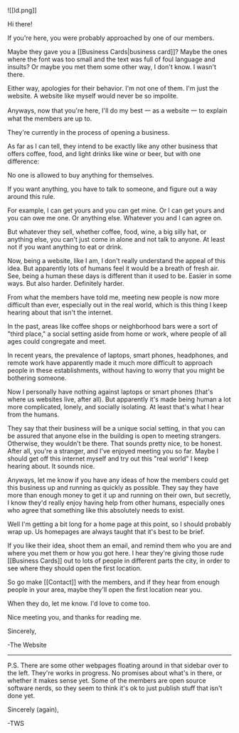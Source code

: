 ![[ld.png]]

Hi there!

If you're here, you were probably approached by one of our members.

Maybe they gave you a [[Business Cards|business card]]? Maybe the ones where the font was too small and the text was full of foul language and insults? Or maybe you met them some other way, I don't know. I wasn't there.

Either way, apologies for their behavior. I'm not one of them. I'm just the website. A website like myself would never be so impolite.

Anyways, now that you're here, I'll do my best 一 as a website 一 to explain what the members are up to.

They're currently in the process of opening a business.

As far as I can tell, they intend to be exactly like any other business that offers coffee, food, and light drinks like wine or beer, but with one difference:

No one is allowed to buy anything for themselves.

If you want anything, you have to talk to someone, and figure out a way around this rule.

For example, I can get yours and you can get mine. Or I can get yours and you can owe me one. Or anything else. Whatever you and I can agree on.

But whatever they sell, whether coffee, food, wine, a big silly hat, or anything else, you can't just come in alone and not talk to anyone. At least not if you want anything to eat or drink.

Now, being a website, like I am, I don't really understand the appeal of this idea. But apparently lots of humans feel it would be a breath of fresh air. See, being a human these days is different than it used to be. Easier in some ways. But also harder. Definitely harder.

From what the members have told me, meeting new people is now more difficult than ever, especially out in the real world, which is this thing I keep hearing about that isn't the internet.

In the past, areas like coffee shops or neighborhood bars were a sort of "third place," a social setting aside from home or work, where people of all ages could congregate and meet.

In recent years, the prevalence of laptops, smart phones, headphones, and remote work have apparently made it much more difficult to approach people in these establishments, without having to worry that you might be bothering someone.

Now I personally have nothing against laptops or smart phones (that's where us websites live, after all). But apparently it's made being human a lot more complicated, lonely, and socially isolating. At least that's what I hear from the humans.

They say that their business will be a unique social setting, in that you can be assured that anyone else in the building is open to meeting strangers. Otherwise, they wouldn't be there. That sounds pretty nice, to be honest. After all, you're a stranger, and I've enjoyed meeting you so far. Maybe I should get off this internet myself and try out this "real world" I keep hearing about. It sounds nice.

Anyways, let me know if you have any ideas of how the members could get this business up and running as quickly as possible. They say they have more than enough money to get it up and running on their own, but secretly, I know they'd really enjoy having help from other humans, especially ones who agree that something like this absolutely needs to exist.

Well I'm getting a bit long for a home page at this point, so I should probably wrap up. Us homepages are always taught that it's best to be brief.

If you like their idea, shoot them an email, and remind them who you are and where you met them or how you got here. I hear they're giving those rude [[Business Cards]] out to lots of people in different parts the city, in order to see where they should open the first location.

So go make [[Contact]] with the members, and if they hear from enough people in your area, maybe they'll open the first location near you.

When they do, let me know. I'd love to come too.

Nice meeting you, and thanks for reading me.

Sincerely,

-The Website

---

P.S. There are some other webpages floating around in that sidebar over to the left. They're works in progress. No promises about what's in there, or whether it makes sense yet. Some of the members are open source software nerds, so they seem to think it's ok to just publish stuff that isn't done yet.

Sincerely (again),

-TWS
